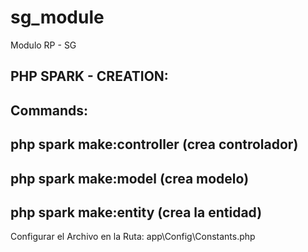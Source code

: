 # sg_module
 Modulo RP - SG

PHP SPARK - CREATION:
---------------------------------------------------------------------
Commands: 
---------------------------------------------------------------------
php spark make:controller (crea controlador)
---------------------------------------------------------------------
php spark make:model (crea modelo)
---------------------------------------------------------------------
php spark make:entity (crea la entidad)
---------------------------------------------------------------------
Configurar el Archivo en la Ruta:   app\Config\Constants.php
      
